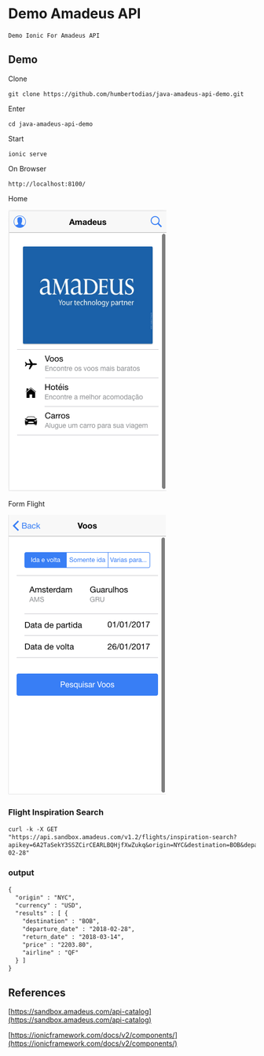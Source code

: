 # Demo Amadeus API

	Demo Ionic For Amadeus API

## Demo

Clone

```
git clone https://github.com/humbertodias/java-amadeus-api-demo.git
```

Enter

```
cd java-amadeus-api-demo
```

Start
```
ionic serve
```

On Browser

```
http://localhost:8100/
```

Home

![Home](doc/home.png)

Form Flight

![Form](doc/voo-form.png)


### Flight Inspiration Search

```
curl -k -X GET "https://api.sandbox.amadeus.com/v1.2/flights/inspiration-search?apikey=6A2TaSekY3SSZCirCEARLBQHjfXwZukq&origin=NYC&destination=BOB&departure_date=2018-02-28"
```


### output

```
{
  "origin" : "NYC",
  "currency" : "USD",
  "results" : [ {
    "destination" : "BOB",
    "departure_date" : "2018-02-28",
    "return_date" : "2018-03-14",
    "price" : "2203.80",
    "airline" : "QF"
  } ]
}
```

## References

[https://sandbox.amadeus.com/api-catalog](https://sandbox.amadeus.com/api-catalog)

[https://ionicframework.com/docs/v2/components/](https://ionicframework.com/docs/v2/components/)
